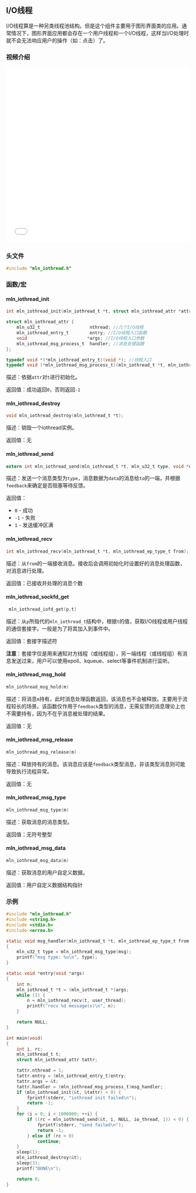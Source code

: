 ## I/O线程

I/O线程算是一种另类线程池结构。但是这个组件主要用于图形界面类的应用。通常情况下，图形界面应用都会存在一个用户线程和一个I/O线程，这样当I/O处理时就不会无法响应用户的操作（如：点击）了。



### 视频介绍

<iframe src="//player.bilibili.com/player.html?bvid=BV1d8411X7Xk&page=1&autoplay=0" scrolling="no" border="0" frameborder="no" framespacing="0" allowfullscreen="true" height="480px" width="100%"> </iframe>



### 头文件

```c
#include "mln_iothread.h"
```



### 函数/宏



#### mln_iothread_init

```c
int mln_iothread_init(mln_iothread_t *t, struct mln_iothread_attr *attr);

struct mln_iothread_attr {
    mln_u32_t                   nthread; //几个I/O线程
    mln_iothread_entry_t        entry; //I/O线程入口函数
    void                       *args; //I/O线程入口参数
    mln_iothread_msg_process_t  handler; //消息处理函数
};

typedef void *(*mln_iothread_entry_t)(void *); //线程入口
typedef void (*mln_iothread_msg_process_t)(mln_iothread_t *t, mln_iothread_ep_type_t from, mln_iothread_msg_t *msg);//消息处理函数
```

描述：依据`attr`对`t`进行初始化。

返回值：成功返回`0`，否则返回`-1`


#### mln_iothread_destroy

```c
void mln_iothread_destroy(mln_iothread_t *t);
```

描述：销毁一个iothread实例。

返回值：无



#### mln_iothread_send

```c
extern int mln_iothread_send(mln_iothread_t *t, mln_u32_t type, void *data, mln_iothread_ep_type_t to, int feedback);
```

描述：发送一个消息类型为`type`，消息数据为`data`的消息给`to`的一端，并根据`feedback`来确定是否阻塞等待反馈。

返回值：

- `0` - 成功
- `-1` - 失败
- `1` - 发送缓冲区满



#### mln_iothread_recv

```c
int mln_iothread_recv(mln_iothread_t *t, mln_iothread_ep_type_t from);
```

描述：从`from`的一端接收消息。接收后会调用初始化时设置好的消息处理函数，对消息进行处理。

返回值：已接收并处理的消息个数



#### mln_iothread_sockfd_get

```c
 mln_iothread_iofd_get(p,t)
```

描述：从`p`所指代的`mln_iothread_t`结构中，根据`t`的值，获取I/O线程或用户线程的通信套接字。一般是为了将其加入到事件中。

返回值：套接字描述符

**注意**：套接字仅是用来通知对方线程（或线程组），另一端线程（或线程组）有消息发送过来，用户可以使用epoll、kqueue、select等事件机制进行监听。



#### mln_iothread_msg_hold

```c
mln_iothread_msg_hold(m)
```

描述：将消息`m`持有，此时消息处理函数返回，该消息也不会被释放。主要用于流程较长的场景。该函数仅作用于`feedback`类型的消息，无需反馈的消息理论上也不需要持有，因为不在乎消息被处理的结果。

返回值：无



#### mln_iothread_msg_release

```c
mln_iothread_msg_release(m)
```

描述：释放持有的消息。该消息应该是`feedback`类型消息，非该类型消息则可能导致执行流程异常。

返回值：无



#### mln_iothread_msg_type

```c
mln_iothread_msg_type(m)
```

描述：获取消息的消息类型。

返回值：无符号整型



#### mln_iothread_msg_data

```c
mln_iothread_msg_data(m)
```

描述：获取消息的用户自定义数据。

返回值：用户自定义数据结构指针



### 示例

```c
#include "mln_iothread.h"
#include <string.h>
#include <stdio.h>
#include <errno.h>

static void msg_handler(mln_iothread_t *t, mln_iothread_ep_type_t from, mln_iothread_msg_t *msg)
{
    mln_u32_t type = mln_iothread_msg_type(msg);
    printf("msg type: %u\n", type);
}

static void *entry(void *args)
{
    int n;
    mln_iothread_t *t = (mln_iothread_t *)args;
    while (1) {
        n = mln_iothread_recv(t, user_thread);
        printf("recv %d message(s)\n", n);
    }

    return NULL;
}

int main(void)
{
    int i, rc;
    mln_iothread_t t;
    struct mln_iothread_attr tattr;

    tattr.nthread = 1;
    tattr.entry = (mln_iothread_entry_t)entry;
    tattr.args = &t;
    tattr.handler = (mln_iothread_msg_process_t)msg_handler;
    if (mln_iothread_init(&t, &tattr) < 0) {
        fprintf(stderr, "iothread init failed\n");
        return -1;
    }
    for (i = 0; i < 1000000; ++i) {
        if ((rc = mln_iothread_send(&t, i, NULL, io_thread, 1)) < 0) {
            fprintf(stderr, "send failed\n");
            return -1;
        } else if (rc > 0)
            continue;
    }
    sleep(1);
    mln_iothread_destroy(&t);
    sleep(3);
    printf("DONE\n");

    return 0;
}
```

